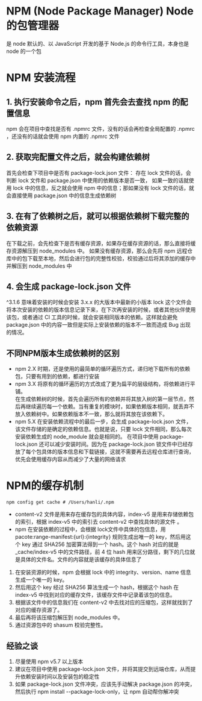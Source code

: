 # NPM (Node Package Manager) Node 的包管理器
是 node 默认的、以 JavaScript 开发的基于 Node.js 的命令行工具，本身也是 node 的一个包

# NPM 安装流程
## 1. 执行安装命令之后，npm 首先会去查找 npm 的配置信息
npm 会在项目中查找是否有 .npmrc 文件，没有的话会再检查全局配置的 .npmrc ，还没有的话就会使用 npm 内置的 .npmrc 文件
## 2. 获取完配置文件之后，就会构建依赖树
首先会检查下项目中是否有 package-lock.json 文件：
存在 lock 文件的话，会判断 lock 文件和 package.json 中使用的依赖版本是否一致，
如果一致的话就使用 lock 中的信息，反之就会使用 npm 中的信息；那如果没有 lock 文件的话，就会直接使用 package.json 中的信息生成依赖树
## 3. 在有了依赖树之后，就可以根据依赖树下载完整的依赖资源
在下载之前，会先检查下是否有缓存资源，如果存在缓存资源的话，那么直接将缓存资源解压到 node_modules 中。
如果没有缓存资源，那么会先将 npm 远程仓库中的包下载至本地，然后会进行包的完整性校验，校验通过后将其添加的缓存中并解压到 node_modules 中
## 4. 会生成 package-lock.json 文件
^3.1.6 意味着安装的时候会安装 3.x.x 的大版本中最新的小版本
lock 这个文件会将本次安装的依赖的版本信息记录下来，在下次再安装的时候，或者其他伙伴使用该包，或者通过 CI 工具的时候，就会安装相同版本的依赖。这样就会避免 package.json 中的内容一致但是实际上安装依赖的版本不一致而造成 Bug 出现的情况。

## 不同NPM版本生成依赖树的区别
* npm 2.X 时期，还是使用的最简单的循环遍历方式，递归地下载所有的依赖包，只要有用到的依赖，都进行安装
* npm 3.X 将原有的循环遍历的方式改成了更为扁平的层级结构，将依赖进行平铺。   
  在生成依赖树的时候，首先会遍历所有的依赖并将其放入树的第一层节点，然后再继续遍历每一个依赖。当有重复的模块时，如果依赖版本相同，就丢弃不放入依赖树中。如果依赖版本不一致，那么就将其放在该依赖下。
* npm 5.X
  在安装依赖流程中的最后一步，会生成 package-lock.json 文件，该文件存储的是确定的依赖信息。也就是说，只要 lock 文件相同，那么每次安装依赖生成的 node_module 就会是相同的。
在项目中使用 package-lock.json 还可以减少安装时间。因为在 package-lock.json 锁文件中已经存放了每个包具体的版本信息和下载链接，这就不需要再去远程仓库进行查询，优先会使用缓存内容从而减少了大量的网络请求
  
# NPM的缓存机制
```shell
npm config get cache # /Users/hanli/.npm
```
* content-v2 文件是用来存在缓存包的具体内容，index-v5 是用来存储依赖包的索引，根据 index-v5 中的索引去 content-v2 中查找具体的源文件 。
* npm 在安装依赖的过程中，会根据 lock文件中具体的包信息，用 pacote:range-manifest:{url}:{integrity} 规则生成出唯一的 key，然后用这个 key 通过 SHA256 加密算法得到一个 hash。这个 hash 对应的就是 _cache/index-v5 中的文件路径，前 4 位 hash 用来区分路径，剩下的几位就是具体的文件名。文件的内容就是该缓存的具体信息了

1. 在安装资源的时候，npm 会根据 lock 中的 integrity、version、name 信息生成一个唯一的 key。
2. 然后用这个 key 经过 SHA256 算法生成一个 hash，根据这个 hash 在 index-v5 中找到对应的缓存文件，该缓存文件中记录着该包的信息。
3. 根据该文件中的信息我们在 content-v2 中去找对应的压缩包，这样就找到了对应的缓存资源了。
4. 最后再将该压缩包解压到 node_modules 中。
5. 通过资源包中的 shasum 校验完整性。

## 经验之谈
1. 尽量使用 npm v5.7 以上版本
2. 建议在项目中使用 package-lock.json 文件，并将其提交到远端仓库，从而提升依赖安装时间以及安装包的稳定性
3. 如果 package-lock.json 文件冲突，应该先手动解决 package.json 的冲突，然后执行 npm install --package-lock-only，让 npm 自动帮你解冲突


